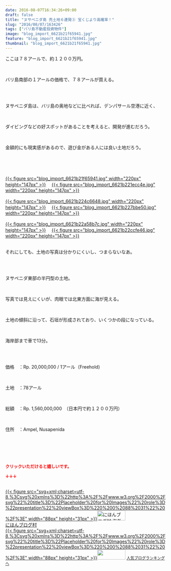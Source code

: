 ```yaml
---
date: 2016-08-07T16:34:26+09:00
draft: false
title: "ヌサペニダ島 売土地６連発③ 宝くじより高確率！"
slug: "2016/08/07/163426"
tags: ["バリ島不動産投資物件"]
image: "blog_import_6621b21f65941.jpg"
feature: "blog_import_6621b21f65941.jpg"
thumbnail: "blog_import_6621b21f65941.jpg"
---
```

<p>ここは７８アールで、約１２００万円。</p><br/><p>バリ島南部の１アールの価格で、７８アールが買える。</p><br/><br/><p>ヌサペニダ島は、バリ島の奥地などに比べれば、デンパサール空港に近く、</p><br/><p>ダイビングなどの好スポットがあることを考えると、開発が進むだろう。</p><br/><p>金額的にも現実感があるので、遊び金がある人には良い土地だろう。</p><br/><br/><p><br/><a href="blog_import_6621b2209e59c.jpg">{{< figure src="blog_import_6621b21f65941.jpg" width="220px" height="147px" >}}</a> 　<a href="blog_import_6621b22329aee.jpg">{{< figure src="blog_import_6621b221ecc4e.jpg" width="220px" height="147px" >}}</a> <br/><br/><a href="blog_import_6621b2264047b.jpg">{{< figure src="blog_import_6621b224c6648.jpg" width="220px" height="147px" >}}</a> 　<a href="blog_import_6621b228f19f0.jpg">{{< figure src="blog_import_6621b227bbe50.jpg" width="220px" height="147px" >}}</a> <br/><br/><a href="blog_import_6621b22b91d29.jpg">{{< figure src="blog_import_6621b22a58b7c.jpg" width="220px" height="147px" >}}</a> 　<a href="blog_import_6621b22e1e89b.jpg">{{< figure src="blog_import_6621b22ccfe46.jpg" width="220px" height="147px" >}}</a> <br/><br/></p><p>それにしても、土地の写真は分かりにくいし、つまらないなあ。</p><br/><p><br/>ヌサペニダ東部の半円型の土地。</p><br/><p>写真では見えにくいが、肉眼では北東方面に海が見える。</p><br/><p>土地の傾斜に沿って、石垣が形成されており、いくつかの段になっている。</p><br/><p>海岸部まで車で13分。</p><br/><p><br/>価格　：Rp. 20,000,000 / 1アール（Freehold)</p><br/><p>土地　：78アール</p><br/><p>総額　：Rp. 1,560,000,000　（日本円で約１２００万円）</p><br/><p>住所　：Ampel, Nusapenida</p><br/><br/><br/><br/><p><font color="#ff0000" size="2"><strong>クリックいただけると嬉しいです。<br/></strong></font></p><p><font color="#ff0000" size="2"><strong>↓↓↓</strong></font></p><p><br/><a href="ranking.html?p_cid=01260127" target="_blank">{{< figure src="svg+xml;charset=utf-8,%3Csvg%20xmlns%3D%22http%3A%2F%2Fwww.w3.org%2F2000%2Fsvg%22%20title%3D%22Placeholder%20for%20Images%22%20role%3D%22presentation%22%20viewBox%3D%220%200%2088%2031%22%20%2F%3E" width="88px" height="31px" >}}<noscript><img border="0" alt="にほんブログ村 海外生活ブログ バリ島情報へ" src="https://img-proxy.blog-video.jp/images?url=http%3A%2F%2Foverseas.blogmura.com%2Fbali%2Fimg%2Fbali88_31.gif" width="88" height="31"></noscript></a> <br/><a href="ranking.html?p_cid=01260127" target="_blank">にほんブログ村</a> <br/><a title="人気ブログランキングへ" href="link.php?1804582">{{< figure src="svg+xml;charset=utf-8,%3Csvg%20xmlns%3D%22http%3A%2F%2Fwww.w3.org%2F2000%2Fsvg%22%20title%3D%22Placeholder%20for%20Images%22%20role%3D%22presentation%22%20viewBox%3D%220%200%2088%2031%22%20%2F%3E" width="88px" height="31px" >}}<noscript><img border="0" src="https://blog.with2.net/img/banner/banner_22.gif" width="88" height="31"></noscript></a> <a style="FONT-SIZE: 12px" href="link.php?1804582">人気ブログランキングへ</a> </p>


